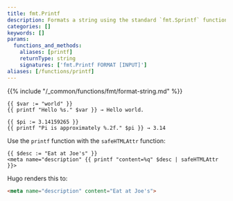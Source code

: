 ```yaml
---
title: fmt.Printf
description: Formats a string using the standard `fmt.Sprintf` function.
categories: []
keywords: []
params:
  functions_and_methods:
    aliases: [printf]
    returnType: string
    signatures: ['fmt.Printf FORMAT [INPUT]']
aliases: [/functions/printf]
---
```


{{% include "/_common/functions/fmt/format-string.md" %}}

```go-html-template
{{ $var := "world" }}
{{ printf "Hello %s." $var }} → Hello world.
```

```go-html-template
{{ $pi := 3.14159265 }}
{{ printf "Pi is approximately %.2f." $pi }} → 3.14
```

Use the `printf` function with the `safeHTMLAttr` function:

```go-html-template
{{ $desc := "Eat at Joe's" }}
<meta name="description" {{ printf "content=%q" $desc | safeHTMLAttr }}>
```

Hugo renders this to:

```html
<meta name="description" content="Eat at Joe's">
```
